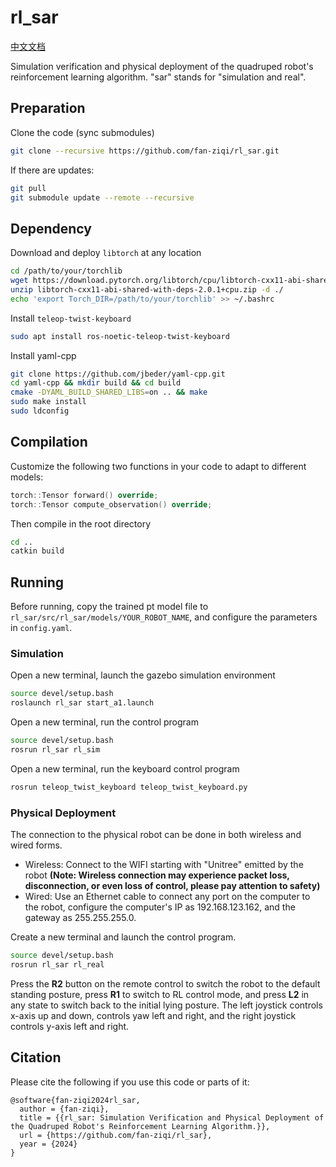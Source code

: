 # rl_sar

[中文文档](README_CN.md)

Simulation verification and physical deployment of the quadruped robot's reinforcement learning algorithm. "sar" stands for "simulation and real".

## Preparation

Clone the code (sync submodules)

```bash
git clone --recursive https://github.com/fan-ziqi/rl_sar.git
```

If there are updates:

```bash
git pull
git submodule update --remote --recursive
```

## Dependency

Download and deploy `libtorch` at any location

```bash
cd /path/to/your/torchlib
wget https://download.pytorch.org/libtorch/cpu/libtorch-cxx11-abi-shared-with-deps-2.0.1%2Bcpu.zip
unzip libtorch-cxx11-abi-shared-with-deps-2.0.1+cpu.zip -d ./
echo 'export Torch_DIR=/path/to/your/torchlib' >> ~/.bashrc
```

Install `teleop-twist-keyboard`

```bash
sudo apt install ros-noetic-teleop-twist-keyboard
```

Install yaml-cpp

```bash
git clone https://github.com/jbeder/yaml-cpp.git
cd yaml-cpp && mkdir build && cd build
cmake -DYAML_BUILD_SHARED_LIBS=on .. && make
sudo make install
sudo ldconfig
```

## Compilation

Customize the following two functions in your code to adapt to different models:

```cpp
torch::Tensor forward() override;
torch::Tensor compute_observation() override;
```

Then compile in the root directory

```bash
cd ..
catkin build
```

## Running

Before running, copy the trained pt model file to `rl_sar/src/rl_sar/models/YOUR_ROBOT_NAME`, and configure the parameters in `config.yaml`.

### Simulation

Open a new terminal, launch the gazebo simulation environment

```bash
source devel/setup.bash
roslaunch rl_sar start_a1.launch
```

Open a new terminal, run the control program

```bash
source devel/setup.bash
rosrun rl_sar rl_sim
```

Open a new terminal, run the keyboard control program

```bash
rosrun teleop_twist_keyboard teleop_twist_keyboard.py
```

### Physical Deployment

The connection to the physical robot can be done in both wireless and wired forms.

- Wireless: Connect to the WIFI starting with "Unitree" emitted by the robot **(Note: Wireless connection may experience packet loss, disconnection, or even loss of control, please pay attention to safety)**
- Wired: Use an Ethernet cable to connect any port on the computer to the robot, configure the computer's IP as 192.168.123.162, and the gateway as 255.255.255.0.

Create a new terminal and launch the control program.

```bash
source devel/setup.bash
rosrun rl_sar rl_real
```

Press the **R2** button on the remote control to switch the robot to the default standing posture, press **R1** to switch to RL control mode, and press **L2** in any state to switch back to the initial lying posture. The left joystick controls x-axis up and down, controls yaw left and right, and the right joystick controls y-axis left and right.

## Citation

Please cite the following if you use this code or parts of it:

```
@software{fan-ziqi2024rl_sar,
  author = {fan-ziqi},
  title = {{rl_sar: Simulation Verification and Physical Deployment of the Quadruped Robot's Reinforcement Learning Algorithm.}},
  url = {https://github.com/fan-ziqi/rl_sar},
  year = {2024}
}
```
